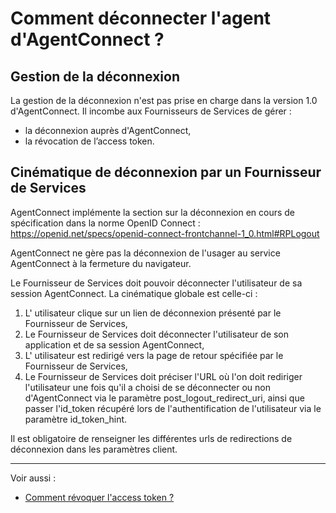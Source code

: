 # Comment déconnecter l'agent d'AgentConnect ?

## Gestion de la déconnexion

La gestion de la déconnexion n'est pas prise en charge dans la version 1.0 d'AgentConnect. Il incombe aux Fournisseurs de Services de gérer :

- la déconnexion auprès d'AgentConnect,
- la révocation de l’access token. 

## Cinématique de déconnexion par un Fournisseur de Services

AgentConnect implémente la section sur la déconnexion en cours de spécification dans la norme OpenID Connect : https://openid.net/specs/openid-connect-frontchannel-1_0.html#RPLogout

AgentConnect ne gère pas la déconnexion de l'usager au service AgentConnect à la fermeture du navigateur.

Le Fournisseur de Services doit pouvoir déconnecter l'utilisateur de sa session AgentConnect. La cinématique globale est celle-ci :

1. L' utilisateur clique sur un lien de déconnexion présenté par le Fournisseur de Services,
2. Le Fournisseur de Services doit déconnecter l'utilisateur de son application et de sa session AgentConnect,
3. L' utilisateur est redirigé vers la page de retour spécifiée par le Fournisseur de Services,
4. Le Fournisseur de Services doit préciser l'URL où l'on doit rediriger l'utilisateur une fois qu'il a choisi de se déconnecter ou non d'AgentConnect via le paramètre post_logout_redirect_uri, ainsi que passer l'id_token récupéré lors de l'authentification de l'utilisateur via le paramètre id_token_hint.

Il est obligatoire de renseigner les différentes urls de redirections de déconnexion dans les paramètres client.

---

Voir aussi : 
- [Comment révoquer l'access token ?](../deconnexion_fca/access_token.md)
